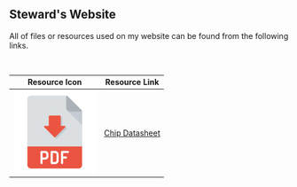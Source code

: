 ## Steward's Website
All of files or resources used on my website can be found from the following links.

&nbsp;

| Resource Icon | Resource Link |
| ------------- | ------------- |
| ![](img/photos/pdf.jpg) | [Chip Datasheet](https://github.com/steward-fu/website/releases/tag/datasheet) |
